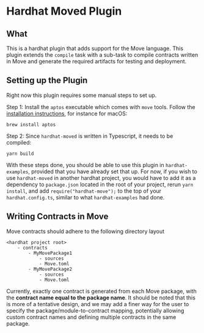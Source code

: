 # Hardhat Moved Plugin

## What
This is a hardhat plugin that adds support for the Move language.
This plugin extends the `compile` task with a sub-task to compile contracts written in Move and 
generate the required artifacts for testing and deployment.

## Setting up the Plugin
Right now this plugin requires some manual steps to set up.

Step 1: Install the `aptos` executable which comes with `move` tools. Follow the [installation instructions](https://aptos.dev/en/build/cli), for instance for macOS:
```
brew install aptos
```

Step 2: Since `hardhat-moved` is written in Typescript, it needs to be compiled:
```
yarn build
```

With these steps done, you should be able to use this plugin in `hardhat-examples`, provided 
that you have already set that up. For now, if you wish to use `hardhat-moved` in another 
hardhat project, you would have to add it as a dependency to `package.json` located in 
the root of your project, rerun `yarn install`, and add `require("hardhat-move");` to the 
top of your `hardhat.config.ts`, similar to what `hardhat-examples` had done.

## Writing Contracts in Move
Move contracts should adhere to the following directory layout
```
<hardhat project root>
    - contracts
        - MyMovePackage1
            - sources
            - Move.toml
        - MyMovePackage2
            - sources
            - Move.toml
```
Currently, exactly one contract is generated from each Move package, with the
**contract name equal to the package name**. It should be noted that this is more of 
a tentative design, and we may add a finer way for the user to specify the 
package/module-to-contract mapping, potentially allowing custom contract names and 
defining multiple contracts in the same package.
